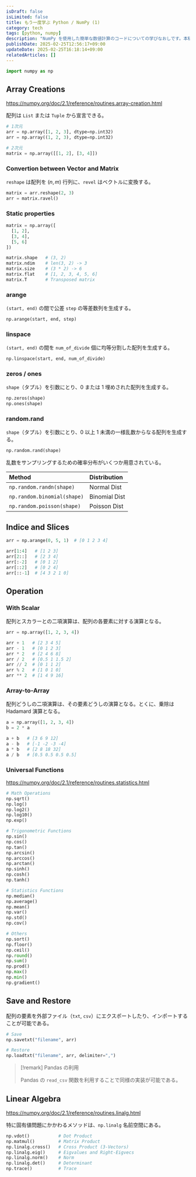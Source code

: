 ```yaml
---
isDraft: false
isLimited: false
title: もう一度学ぶ Python / NumPy (1)
category: tech
tags: [python, numpy]
description: "NumPy を使用した簡単な数値計算のコードについての学びなおしです。本稿では、基本的な配列宣言とメソッドをまとめます。"
publishDate: 2025-02-25T12:56:17+09:00
updateDate: 2025-02-25T16:18:14+09:00
relatedArticles: []
---
```


```py
import numpy as np
```

## Array Creations

https://numpy.org/doc/2.1/reference/routines.array-creation.html

配列は `List` または `Tuple` から宣言できる。

```py
# 1次元
arr = np.array([1, 2, 3], dtype=np.int32)
arr = np.array((1, 2, 3), dtype=np.int32)

# 2次元
matrix = np.array([[1, 2], [3, 4]])
```

### Convertion between Vector and Matrix

`reshape` は配列を $(n, m)$ 行列に、`revel` はベクトルに変換する。

```py
matrix = arr.reshape(2, 3)
arr = matrix.ravel()
```

### Static properties

```py
matrix = np.array([
  [1, 2],
  [3, 4],
  [5, 6]
])
```

```py
matrix.shape   # (3, 2)
matrix.ndim    # len(3, 2) -> 3
matrix.size    # (3 * 2) -> 6
matrix.flat    # [1, 2, 3, 4, 5, 6]
matrix.T       # Transposed matrix
```

### arange

`(start, end)` の間で公差 `step` の等差数列を生成する。

```py
np.arange(start, end, step)
```

### linspace

`(start, end)` の間を `num_of_divide` 個に均等分割した配列を生成する。

```py
np.linspace(start, end, num_of_divide)
```

### zeros / ones

`shape`（タプル）を引数にとり、0 または 1 埋めされた配列を生成する。

```py
np.zeros(shape)
np.ones(shape)
```

### random.rand

`shape`（タプル）を引数にとり、0 以上 1 未満の一様乱数からなる配列を生成する。

```py
np.random.rand(shape)
```

乱数をサンプリングするための確率分布がいくつか用意されている。

| Method                      | Distribution  |
| :-------------------------- | :------------ |
| `np.random.randn(shape)`    | Normal Dist   |
| `np.random.binomial(shape)` | Binomial Dist |
| `np.random.poisson(shape)`  | Poisson Dist  |

## Indice and Slices

```py
arr = np.arange(0, 5, 1)  # [0 1 2 3 4]
```

```py
arr[1:4]   # [1 2 3]
arr[2::]   # [2 3 4]
arr[:-2]   # [0 1 2]
arr[::2]   # [0 2 4]
arr[::-1]  # [4 3 2 1 0]
```

## Operation

### With Scalar

配列とスカラーとの二項演算は、配列の各要素に対する演算となる。

```py
arr = np.array([1, 2, 3, 4])
```

```py
arr + 1   # [2 3 4 5]
arr - 1   # [0 1 2 3]
arr * 2   # [2 4 6 8]
arr / 2   # [0.5 1 1.5 2]
arr // 2  # [0 1 1 2]
arr % 2   # [1 0 1 0]
arr ** 2  # [1 4 9 16]
```

### Array-to-Array

配列どうしの二項演算は、その要素どうしの演算となる。とくに、乗除は Hadamard 演算となる。

```py
a = np.array([1, 2, 3, 4])
b = 2 * a
```

```py
a + b   # [3 6 9 12]
a - b   # [-1 -2 -3 -4]
a * b   # [2 8 18 32]
a / b   # [0.5 0.5 0.5 0.5]
```

### Universal Functions



https://numpy.org/doc/2.1/reference/routines.statistics.html

```py
# Math Operations
np.sqrt()
np.log()
np.log2()
np.log10()
np.exp()

# Trigonometric Functions
np.sin()
np.cos()
np.tan()
np.arcsin()
np.arccos()
np.arctan()
np.sinh()
np.cosh()
np.tanh()

# Statistics Functions
np.median()
np.average()
np.mean()
np.var()
np.std()
np.cov()

# Others
np.sort()
np.floor()
np.ceil()
np.round()
np.sum()
np.prod()
np.max()
np.min()
np.gradient()
```

## Save and Restore

配列の要素を外部ファイル（`txt`, `csv`）にエクスポートしたり、インポートすることが可能である。

```py
# Save
np.savetxt("filename", arr)

# Restore
np.loadtxt("filename", arr, delimiter=",")
```

> [!remark] Pandas の利用
>
> Pandas の `read_csv` 関数を利用することで同様の実装が可能である。

## Linear Algebra

https://numpy.org/doc/2.1/reference/routines.linalg.html

特に固有値問題にかかわるメソッドは、`np.linalg` 名前空間にある。

```py
np.vdot()           # Dot Product
np.matmul()         # Matrix Product
np.linalg.cross()   # Cross Product (3-Vectors)
np.linalg.eig()     # Eigvalues and Right-Eigvecs
np.linalg.norm()    # Norm
np.linalg.det()     # Determinant
np.trace()          # Trace
```



